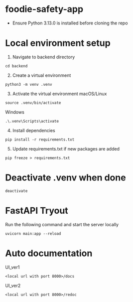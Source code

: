 # foodie-safety-app

- Ensure Python 3.13.0 is installed before cloning the repo

# Local environment setup

1. Navigate to backend directory

```
cd backend
```

2. Create a virtual environment

```
python3 -m venv .venv
```

3. Activate the virtual environment
   macOS/Linux

```
source .venv/bin/activate
```

Windows

```
.\.venv\Scripts\activate
```

4. Install dependencies

```
pip install -r requirements.txt
```

5. Update requirements.txt if new packages are added

```
pip freeze > requirements.txt
```

# Deactivate .venv when done

```
deactivate
```

# FastAPI Tryout

Run the following command and start the server locally

```
uvicorn main:app --reload
```

# Auto documentation
UI_ver1
```
<local url with port 8000>/docs
```

UI_ver2
```
<local url with port 8000>/redoc
```